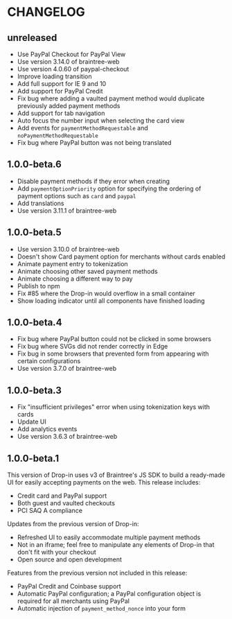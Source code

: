 CHANGELOG
=========

unreleased
----------
- Use PayPal Checkout for PayPal View
- Use version 3.14.0 of braintree-web
- Use version 4.0.60 of paypal-checkout
- Improve loading transition
- Add full support for IE 9 and 10
- Add support for PayPal Credit
- Fix bug where adding a vaulted payment method would duplicate previously added payment methods
- Add support for tab navigation
- Auto focus the number input when selecting the card view
- Add events for `paymentMethodRequestable` and `noPaymentMethodRequestable`
- Fix bug where PayPal button was not being translated

1.0.0-beta.6
------------
- Disable payment methods if they error when creating
- Add `paymentOptionPriority` option for specifying the ordering of payment options such as `card` and `paypal`
- Add translations
- Use version 3.11.1 of braintree-web

1.0.0-beta.5
------------
- Use version 3.10.0 of braintree-web
- Doesn't show Card payment option for merchants without cards enabled
- Animate payment entry to tokenization
- Animate choosing other saved payment methods
- Animate choosing a different way to pay
- Publish to npm
- Fix #85 where the Drop-in would overflow in a small container
- Show loading indicator until all components have finished loading

1.0.0-beta.4
------------
- Fix bug where PayPal button could not be clicked in some browsers
- Fix bug where SVGs did not render correctly in Edge
- Fix bug in some browsers that prevented form from appearing with certain configurations
- Use version 3.7.0 of braintree-web

1.0.0-beta.3
------------

- Fix "insufficient privileges" error when using tokenization keys with cards
- Update UI
- Add analytics events
- Use version 3.6.3 of braintree-web

1.0.0-beta.1
------------

This version of Drop-in uses v3 of Braintree's JS SDK to build a ready-made UI for easily accepting payments on the web. This release includes:

- Credit card and PayPal support
- Both guest and vaulted checkouts
- PCI SAQ A compliance

Updates from the previous version of Drop-in:

- Refreshed UI to easily accommodate multiple payment methods
- Not in an iframe; feel free to manipulate any elements of Drop-in that don't fit with your checkout
- Open source and open development

Features from the previous version not included in this release:

- PayPal Credit and Coinbase support
- Automatic PayPal configuration; a PayPal configuration object is required for all merchants using PayPal
- Automatic injection of `payment_method_nonce` into your form

